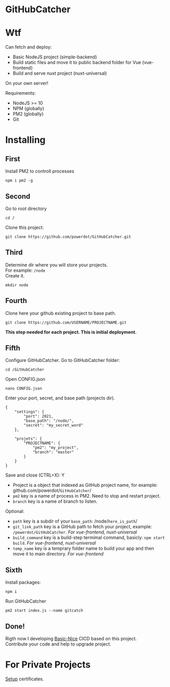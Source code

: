 # GitHubCatcher

# Wtf

Can fetch and deploy:
- Basic NodeJS project (simple-backend)
- Build static files and move it to public backend folder for Vue (vue-frontend)
- Build and serve nuxt project (nuxt-universal)

On your own server!

Requirements:
- NodeJS >= 10
- NPM (globally)
- PM2 (globally)
- Git

# Installing

## First
Install PM2 to controll processes
```
npm i pm2 -g
```

## Second
Go to root directory
```
cd /
```
Clone this project:
```
git clone https://github.com/powerdot/GitHubCatcher.git
```

## Third
Determine dir where you will store your projects.  
For example: `/node`  
Create it.
```
mkdir node
```

## Fourth
Clone here your github existing project to base path.  
```
git clone https://github.com/USERNAME/PROJECTNAME.git
```
**This step needed for each project. This is initial deployment.**

## Fifth
Configure GitHubCatcher.
Go to GitHubCatcher folder:
```
cd /GitHubCatcher
```
Open CONFIG.json
```
nano CONFIG.json
```
Enter your port, secret, and base path (projects dir).
```
{
    "settings": {
        "port": 2021,
        "base_path": "/node/",
        "secret": "my_secret_word"
    },

    "projets": {
        "PROJECTNAME": {
            "pm2": "my_project",
            "branch": "master"
        }
    }
}
```
Save and close (CTRL+X): Y

- Project is a object that indexed as GitHub project name, for example: github.com/powerdot/`GitHubCatcher`/
- `pm2` key is a name of process in PM2. Need to stop and restart project.
- `branch` key is a name of branch to listen.  
  
Optional:
- `path` key is a subdir of your `base_path`: /node/`here_is_path`/
- `git_link_path` key is a GitHub path to fetch your project, example: `/powerdot/GitHubCatcher`. *For vue-frontend, nuxt-universal*
- `build_command` key is a build-step termimal command, basicly: `npm start build`. *For vue-frontend, nuxt-universal*
- `temp_name` key is a temprary folder name to build your app and then move it to main directory. *For vue-frontend*

## Sixth
Install packages:
```
npm i
```
Run GitHubCatcher
```
pm2 start index.js --name gitcatch
```

## Done!

Rigth now I developing [Basic-Nice](https://github.com/powerdot/Basic-Nice-CICD) CICD based on this project.  
Contribute your code and help to upgrade project.

# For Private Projects

[Setup](https://docs.github.com/en/github/authenticating-to-github/connecting-to-github-with-ssh) certificates.
